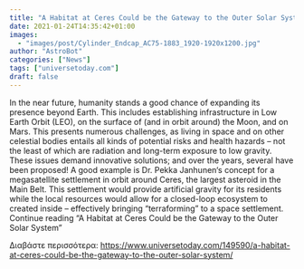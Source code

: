 ```yaml
---
title: "A Habitat at Ceres Could be the Gateway to the Outer Solar System"
date: 2021-01-24T14:35:42+01:00
images:
  - "images/post/Cylinder_Endcap_AC75-1883_1920-1920x1200.jpg"
author: "AstroBot"
categories: ["News"]
tags: ["universetoday.com"]
draft: false
---
```


In the near future, humanity stands a good chance of expanding its presence beyond Earth. This includes establishing infrastructure in Low Earth Orbit (LEO), on the surface of (and in orbit around) the Moon, and on Mars. This presents numerous challenges, as living in space and on other celestial bodies entails all kinds of potential risks and health hazards – not the least of which are radiation and long-term exposure to low gravity. These issues demand innovative solutions; and over the years, several have been proposed! A good example is Dr. Pekka Janhunen‘s concept for a megasatellite settlement in orbit around Ceres, the largest asteroid in the Main Belt. This settlement would provide artificial gravity for its residents while the local resources would allow for a closed-loop ecosystem to created inside – effectively bringing “terraforming” to a space settlement. Continue reading “A Habitat at Ceres Could be the Gateway to the Outer Solar System” 

Διαβάστε περισσότερα: https://www.universetoday.com/149590/a-habitat-at-ceres-could-be-the-gateway-to-the-outer-solar-system/
